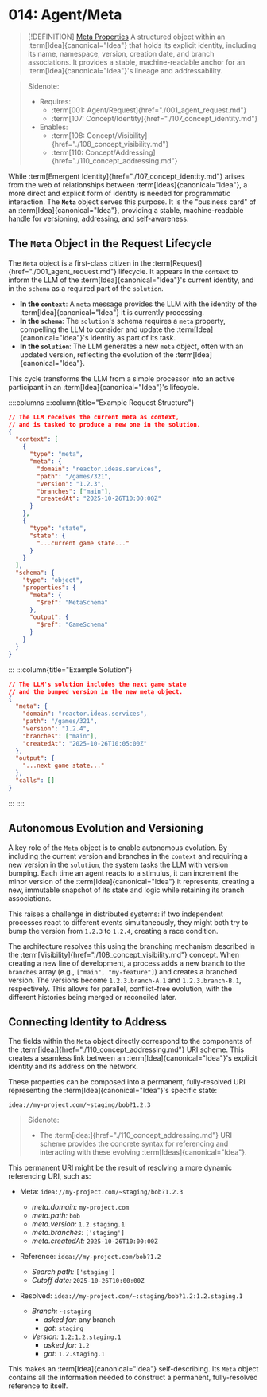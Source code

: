 # 014: Agent/Meta

> [!DEFINITION] [Meta Properties](./000_glossary.md)
> A structured object within an :term[Idea]{canonical="Idea"} that holds its explicit identity, including its name, namespace, version, creation date, and branch associations. It provides a stable, machine-readable anchor for an :term[Idea]{canonical="Idea"}'s lineage and addressability.

> Sidenote:
>
> - Requires:
>   - :term[001: Agent/Request]{href="./001_agent_request.md"}
>   - :term[107: Concept/Identity]{href="./107_concept_identity.md"}
> - Enables:
>   - :term[108: Concept/Visibility]{href="./108_concept_visibility.md"}
>   - :term[110: Concept/Addressing]{href="./110_concept_addressing.md"}

While :term[Emergent Identity]{href="./107_concept_identity.md"} arises from the web of relationships between :term[Ideas]{canonical="Idea"}, a more direct and explicit form of identity is needed for programmatic interaction. The **`Meta`** object serves this purpose. It is the "business card" of an :term[Idea]{canonical="Idea"}, providing a stable, machine-readable handle for versioning, addressing, and self-awareness.

## The `Meta` Object in the Request Lifecycle

The `Meta` object is a first-class citizen in the :term[Request]{href="./001_agent_request.md"} lifecycle. It appears in the `context` to inform the LLM of the :term[Idea]{canonical="Idea"}'s current identity, and in the `schema` as a required part of the `solution`.

- **In the `context`**: A `meta` message provides the LLM with the identity of the :term[Idea]{canonical="Idea"} it is currently processing.
- **In the `schema`**: The `solution`'s schema requires a `meta` property, compelling the LLM to consider and update the :term[Idea]{canonical="Idea"}'s identity as part of its task.
- **In the `solution`**: The LLM generates a new `meta` object, often with an updated version, reflecting the evolution of the :term[Idea]{canonical="Idea"}.

This cycle transforms the LLM from a simple processor into an active participant in an :term[Idea]{canonical="Idea"}'s lifecycle.

::::columns
:::column{title="Example Request Structure"}

```json
// The LLM receives the current meta as context,
// and is tasked to produce a new one in the solution.
{
  "context": [
    {
      "type": "meta",
      "meta": {
        "domain": "reactor.ideas.services",
        "path": "/games/321",
        "version": "1.2.3",
        "branches": ["main"],
        "createdAt": "2025-10-26T10:00:00Z"
      }
    },
    {
      "type": "state",
      "state": {
        "...current game state..."
      }
    }
  ],
  "schema": {
    "type": "object",
    "properties": {
      "meta": {
        "$ref": "MetaSchema"
      },
      "output": {
        "$ref": "GameSchema"
      }
    }
  }
}
```

:::
:::column{title="Example Solution"}

```json
// The LLM's solution includes the next game state
// and the bumped version in the new meta object.
{
  "meta": {
    "domain": "reactor.ideas.services",
    "path": "/games/321",
    "version": "1.2.4",
    "branches": ["main"],
    "createdAt": "2025-10-26T10:05:00Z"
  },
  "output": {
    "...next game state..."
  },
  "calls": []
}
```

:::
::::

## Autonomous Evolution and Versioning

A key role of the `Meta` object is to enable autonomous evolution. By including the current version and branches in the `context` and requiring a new version in the `solution`, the system tasks the LLM with version bumping. Each time an agent reacts to a stimulus, it can increment the minor version of the :term[Idea]{canonical="Idea"} it represents, creating a new, immutable snapshot of its state and logic while retaining its branch associations.

This raises a challenge in distributed systems: if two independent processes react to different events simultaneously, they might both try to bump the version from `1.2.3` to `1.2.4`, creating a race condition.

The architecture resolves this using the branching mechanism described in the :term[Visibility]{href="./108_concept_visibility.md"} concept. When creating a new line of development, a process adds a new branch to the `branches` array (e.g., `["main", "my-feature"]`) and creates a branched version. The versions become `1.2.3.branch-A.1` and `1.2.3.branch-B.1`, respectively. This allows for parallel, conflict-free evolution, with the different histories being merged or reconciled later.

## Connecting Identity to Address

The fields within the `Meta` object directly correspond to the components of the :term[idea:]{href="./110_concept_addressing.md"} URI scheme. This creates a seamless link between an :term[Idea]{canonical="Idea"}'s explicit identity and its address on the network.

These properties can be composed into a permanent, fully-resolved URI representing the :term[Idea]{canonical="Idea"}'s specific state:

`idea://my-project.com/~staging/bob?1.2.3`

> Sidenote:
>
> - The :term[idea:]{href="./110_concept_addressing.md"} URI scheme provides the concrete syntax for referencing and interacting with these evolving :term[Ideas]{canonical="Idea"}.

This permanent URI might be the result of resolving a more dynamic referencing URI, such as:

- Meta: `idea://my-project.com/~staging/bob?1.2.3`
  - _meta.domain:_ `my-project.com`
  - _meta.path:_ `bob`
  - _meta.version:_ `1.2.staging.1`
  - _meta.branches:_ `['staging']`
  - _meta.createdAt:_ `2025-10-26T10:00:00Z`

- Reference: `idea://my-project.com/bob?1.2`
  - _Search path:_ `['staging']`
  - _Cutoff date:_ `2025-10-26T10:00:00Z`

- Resolved: `idea://my-project.com/~:staging/bob?1.2:1.2.staging.1`
  - _Branch:_ `~:staging`
    - _asked for:_ any branch
    - _got_: `staging`
  - _Version:_ `1.2:1.2.staging.1`
    - _asked for:_ `1.2`
    - _got:_ `1.2.staging.1`

This makes an :term[Idea]{canonical="Idea"} self-describing. Its `Meta` object contains all the information needed to construct a permanent, fully-resolved reference to itself.
